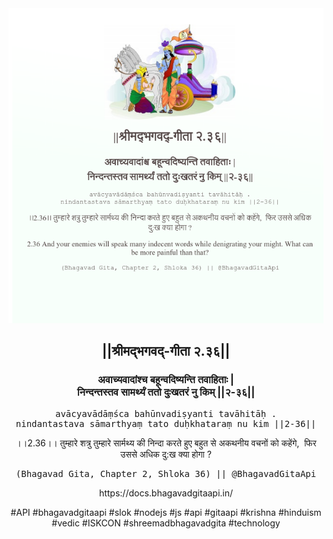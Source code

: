 <img src="../../asset/BG_2_36.png"/>
<center><h2>||श्रीमद्‍भगवद्‍-गीता २.३६||</h2>
<h3>अवाच्यवादांश्च बहून्वदिष्यन्ति तवाहिताः |<br/>निन्दन्तस्तव सामर्थ्यं ततो दुःखतरं नु किम् ||२-३६||</h3>
<pre>avācyavādāṃśca bahūnvadiṣyanti tavāhitāḥ .<br/>nindantastava sāmarthyaṃ tato duḥkhataraṃ nu kim ||2-36||</pre>
<p>।।2.36।। तुम्हारे शत्रु तुम्हारे सार्मथ्य की निन्दा करते हुए बहुत से अकथनीय वचनों को कहेंगे,  फिर उससे अधिक दु:ख क्या होगा ?</p>
<pre>(Bhagavad Gita, Chapter 2, Shloka 36) || @BhagavadGitaApi</pre><p>https://docs.bhagavadgitaapi.in/</p><p>#API #bhagavadgitaapi #slok #nodejs #js #api #gitaapi #krishna #hinduism #vedic #ISKCON #shreemadbhagavadgita #technology</p></center>